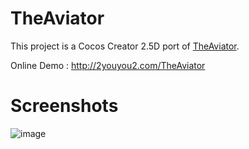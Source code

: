 # TheAviator

This project is a Cocos Creator 2.5D port of [TheAviator](https://github.com/yakudoo/TheAviator).

Online Demo : http://2youyou2.com/TheAviator

# Screenshots

![image](https://user-images.githubusercontent.com/1862402/51579784-2f432700-1efd-11e9-8100-02a3e254f774.png)


